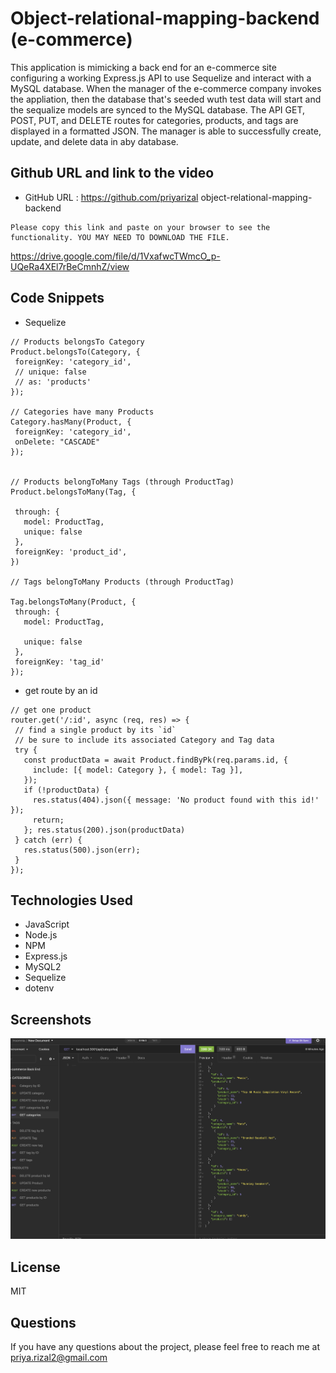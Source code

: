 # Object-relational-mapping-backend (e-commerce)


This application is mimicking a back end for an e-commerce site configuring a working Express.js API to use Sequelize and interact with a MySQL database. When the manager of the e-commerce company invokes the appliation, then the database that's seeded wuth test data will start and the sequalize models are synced to the MySQL database. The API GET, POST, PUT, and DELETE routes for categories, products, and tags are displayed in a formatted JSON. The manager is able to successfully create, update, and delete data in aby database. 


## Github URL and link to the video

- GitHub URL : https://github.com/priyarizal object-relational-mapping-backend

```
Please copy this link and paste on your browser to see the functionality. YOU MAY NEED TO DOWNLOAD THE FILE. 
```
https://drive.google.com/file/d/1VxafwcTWmcO_p-UQeRa4XEl7rBeCmnhZ/view


## Code Snippets
 - Sequelize

 ```
 // Products belongsTo Category
Product.belongsTo(Category, {
  foreignKey: 'category_id',
  // unique: false
  // as: 'products'
});

// Categories have many Products
Category.hasMany(Product, {
  foreignKey: 'category_id',
  onDelete: "CASCADE"
});


// Products belongToMany Tags (through ProductTag)
Product.belongsToMany(Tag, {

  through: {
    model: ProductTag,
    unique: false
  },
  foreignKey: 'product_id',
})

// Tags belongToMany Products (through ProductTag)

Tag.belongsToMany(Product, {
  through: {
    model: ProductTag,

    unique: false
  },
  foreignKey: 'tag_id'
});

 ```
 - get route by an id
 ```
 // get one product
router.get('/:id', async (req, res) => {
  // find a single product by its `id`
  // be sure to include its associated Category and Tag data
  try {
    const productData = await Product.findByPk(req.params.id, {
      include: [{ model: Category }, { model: Tag }],
    });
    if (!productData) {
      res.status(404).json({ message: 'No product found with this id!' });
      return;
    }; res.status(200).json(productData)
  } catch (err) {
    res.status(500).json(err);
  }
});
```

## Technologies Used
- JavaScript
- Node.js
- NPM
- Express.js
- MySQL2
- Sequelize
- dotenv


## Screenshots
![gif of demo](./Develop/images/1.png)

## License
MIT

## Questions
If you have any questions about the project, please feel free to reach me at priya.rizal2@gmail.com